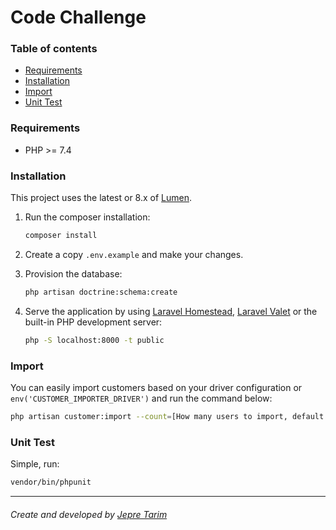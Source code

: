 # Code Challenge

### Table of contents
- [Requirements](#requirements)
- [Installation](#installation)
- [Import](#import)
- [Unit Test](#unit-test)

### Requirements
- PHP >= 7.4

### Installation
This project uses the latest or 8.x of [Lumen](https://lumen.laravel.com/docs/8.x).

1. Run the composer installation:
    ```sh 
    composer install
   ```

2. Create a copy `.env.example` and make your changes.

3. Provision the database:
    ```sh
    php artisan doctrine:schema:create
   ```

4. Serve the application by using [Laravel Homestead](http://laravel.com/docs/homestead), 
[Laravel Valet](http://laravel.com/docs/valet) or the built-in PHP development server:
    ```sh
    php -S localhost:8000 -t public
   ```

### Import
You can easily import customers based on your driver configuration or `env('CUSTOMER_IMPORTER_DRIVER')` and run the command
below:

```sh
php artisan customer:import --count=[How many users to import, default: 100] --driver=[What driver you'll used, available driver is json and xml, default: json]
```

### Unit Test
Simple, run:

```sh 
vendor/bin/phpunit
```
* * *
###### Create and developed by [Jepre Tarim](https://github.com/jepretarim1814)
